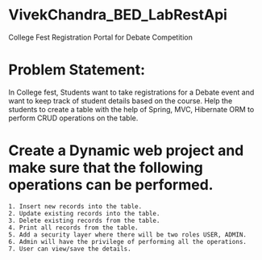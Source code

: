 # VivekChandra_BED_LabRestApi
College Fest Registration Portal for Debate Competition

# Problem Statement: 
In College fest, Students want to take registrations for a Debate event and want to keep track of student details based on the course. Help the students to create a table with the help of Spring, MVC, Hibernate ORM to perform CRUD operations on the table.

# Create a Dynamic web project and make sure that the following operations can be performed.

    1. Insert new records into the table.
    2. Update existing records into the table.
    3. Delete existing records from the table.
    4. Print all records from the table.
    5. Add a security layer where there will be two roles USER, ADMIN.
    6. Admin will have the privilege of performing all the operations.
    7. User can view/save the details.
